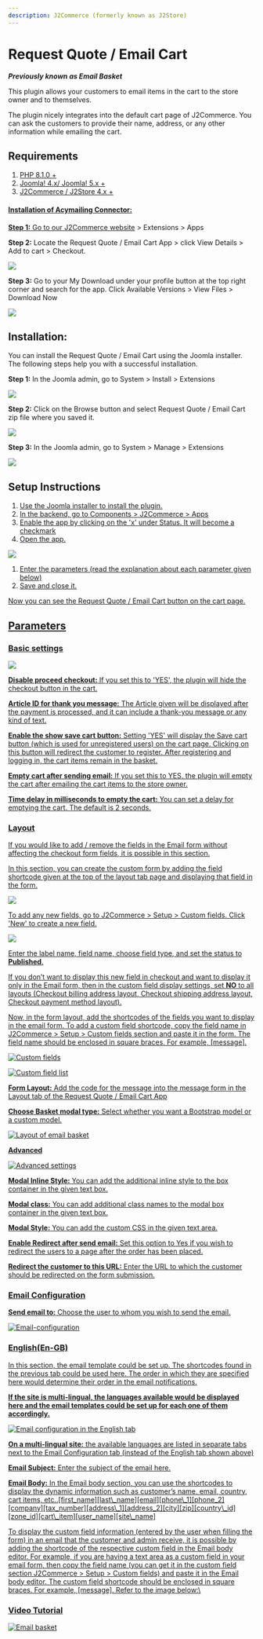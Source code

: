 ```yaml
---
description: J2Commerce (formerly known as J2Store)
---
```


# Request Quote / Email Cart

***Previously known as Email Basket***

This plugin allows your customers to email items in the cart to the store owner and to themselves.

The plugin nicely integrates into the default cart page of J2Commerce. You can ask the customers to provide their name, address, or any other information while emailing the cart.

## Requirements <a href="#requirements" id="requirements" />

1. PHP 8.1.0 +
2. Joomla! 4.x/ Joomla! 5.x +
3. J2Commerce / J2Store 4.x +

#### Installation of Acymailing Connector:

**Step 1:** Go to our [J2Commerce website](https://www.j2commerce.com/) > Extensions > Apps

**Step 2:** Locate the Request Quote / Email Cart App > click View Details > Add to cart > Checkout.&#x20;

![](/img/email-purchase.webp)

**Step 3:** Go to your My Download under your profile button at the top right corner and search for the app. Click Available Versions > View Files > Download Now

![](/img/email-download.webp)

## **Installation:**&#x20;

You can install the Request Quote / Email Cart using the Joomla installer. The following steps help you with a successful installation.

**Step 1:** In the Joomla admin, go to System > Install > Extensions

![](/img/canada-post-installer-1.webp)

**Step 2:** Click on the Browse button and select Request Quote / Email Cart zip file where you saved it.

![](/img/canada-post-download.jpg)

**Step 3:** In the Joomla admin, go to System > Manage > Extensions

![](/img/email-installer-2.webp)

## Setup Instructions <a href="#setup-instructions" id="setup-instructions" />

1. Use the Joomla installer to install the plugin.
2. In the backend, go to Components > J2Commerce > Apps
3. Enable the app by clicking on the 'x' under Status. It will become a checkmark
4. Open the app.

![](/img/email-setup.webp)

1. Enter the parameters (read the explanation about each parameter given below)
2. Save and close it.

Now you can see the Request Quote / Email Cart button on the cart page.

## Parameters <a href="#parameters" id="parameters" />

### Basic settings <a href="#basic-settings" id="basic-settings" />

![](/img/email-parameters.webp)

**Disable proceed checkout:** If you set this to 'YES', the plugin will hide the checkout button in the cart.

**Article ID for thank you message:** The Article given will be displayed after the payment is processed, and it can include a thank-you message or any kind of text.

**Enable the show save cart button:** Setting 'YES' will display the Save cart button (which is used for unregistered users) on the cart page. Clicking on this button will redirect the customer to register. After registering and logging in, the cart items remain in the basket.

**Empty cart after sending email:** If you set this to YES, the plugin will empty the cart after emailing the cart items to the store owner.

**Time delay in milliseconds to empty the cart:** You can set a delay for emptying the cart. The default is 2 seconds.

### Layout <a href="#layout" id="layout" />

If you would like to add / remove the fields in the Email form without affecting the checkout form fields, it is possible in this section.

In this section, you can create the custom form by adding the field shortcode given at the top of the layout tab page and displaying that field in the form.

![](/img/email-layout.webp)

To add any new fields, go to J2Commerce > Setup > Custom fields. Click 'New' to create a new field.

![](/img/email-custom-fields.webp)

Enter the label name, field name, choose field type, and set the status to **Published**.

If you don’t want to display this new field in checkout and want to display it only in the Email form, then in the custom field display settings, set **NO** to all layouts (Checkout billing address layout, Checkout shipping address layout, Checkout payment method layout).

Now, in the form layout, add the shortcodes of the fields you want to display in the email form. To add a custom field shortcode, copy the field name in J2Commerce > Setup > Custom fields section and paste it in the form. The field name should be enclosed in square braces. For example, \[message].

![Custom fields](/img/email-custom-fields-1.webp)

![Custom field list](/img/email-body.webp)

**Form Layout:** Add the code for the message into the message form in the Layout tab of the Request Quote / Email Cart App

**Choose Basket modal type:** Select whether you want a Bootstrap model or a custom model.

![Layout of email basket](/img/email-message.webp)

**Advanced**

![Advanced settings](/img/email-advanced.webp)

**Modal Inline Style:** You can add the additional inline style to the box container in the given text box.

**Modal class:** You can add additional class names to the modal box container in the given text box.

**Modal Style:** You can add the custom CSS in the given text area.

**Enable Redirect after send email:** Set this option to Yes if you wish to redirect the users to a page after the order has been placed.

**Redirect the customer to this URL:** Enter the URL to which the customer should be redirected on the form submission.

### Email Configuration <a href="#email-configuration" id="email-configuration" />

**Send email to:** Choose the user to whom you wish to send the email.

![Email-configuration](/img/email-configuration.webp)

### English(En-GB) <a href="#englishen-gb" id="englishen-gb" />

In this section, the email template could be set up. The shortcodes found in the previous tab could be used here. The order in which they are specified here would determine their order in the email notifications.

**If the site is multi-lingual, the languages available would be displayed here and the email templates could be set up for each one of them accordingly.**

![Email configuration in the English tab](/img/email-language.webp)

**On a multi-lingual site:** the available languages are listed in separate tabs next to the Email Configuration tab (instead of the English tab shown above)

**Email Subject:** Enter the subject of the email here.

**Email Body:** In the Email body section, you can use the shortcodes to display the dynamic information such as customer’s name, email, country, cart items, etc..\[first\_name]\[last\\\_name]\[email]\[phone\\\_1]\[phone\_2]\[company]\[tax\_number]\[address\\\_1]\[address\_2]\[city]\[zip]\[country\\\_id]\[zone\_id]\[cart\\\_item]\[user\_name]\[site\\\_name]

To display the custom field information (entered by the user when filling the form) in an email that the customer and admin receive, it is possible by adding the shortcode of the respective custom field in the Email body editor. For example, if you are having a text area as a custom field in your email form, then copy the field name (you can get it in the custom field section J2Commerce > Setup > Custom fields) and paste it in the Email body editor. The custom field shortcode should be enclosed in square braces. For example, \[message]. Refer to the image below:\\

### Video Tutorial <a href="#video-tutorial" id="video-tutorial" />

[![Email basket](https://img.youtube.com/vi/51J1UkeRu3Y/0.jpg)](https://youtu.be/IHpKrQI04Us)
